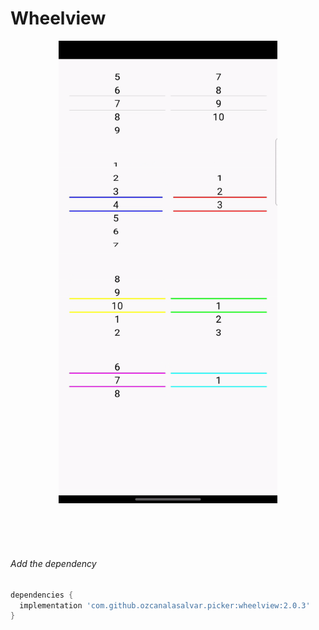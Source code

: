 # Wheelview

<p align="center">
<img src="https://github.com/ozcanalasalvar/Wheelview/blob/main/art/wheelview.gif" width="350">
</p>


<br>
<br>
<br>

###### Add the dependency

```groovy
dependencies {
  implementation 'com.github.ozcanalasalvar.picker:wheelview:2.0.3'
}
```
